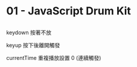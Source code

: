
# 01 - JavaScript Drum Kit

##

keydown 按著不放

keyup 按下後離開觸發

currentTime 重複播放設置 0 (連續觸發)

<!-- @[code](./code/LeetCode/MergeTwoSortedLists/index.js) -->

<!-- ## 段落上色

```ts{1,6-8}
import type { UserConfig } from '@vuepress/cli'

export const config: UserConfig = {
  title: 'Hello, VuePress',

  themeConfig: {
    logo: 'https://vuejs.org/images/logo.png',
  },
}
``` -->

<!-- ## 標籤區塊

:::: code-group
::: code-group-item TS

```ts
const user: object = {};
```

:::
::: code-group-item JS

```js
const user = {};
```

:::
::::-->
